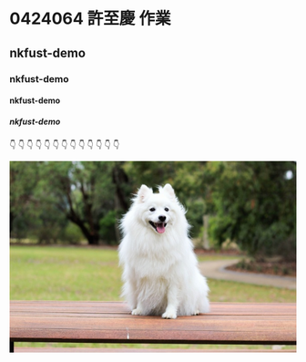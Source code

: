 # 0424064 許至慶 作業
## nkfust-demo
### nkfust-demo
#### nkfust-demo
##### nkfust-demo

:point_down: :point_down: :point_down: :point_down: :point_down: :point_down: :point_down: :point_down: :point_down: :point_down: :point_down: :point_down: :point_down: 

![](demo.jpg "good")
